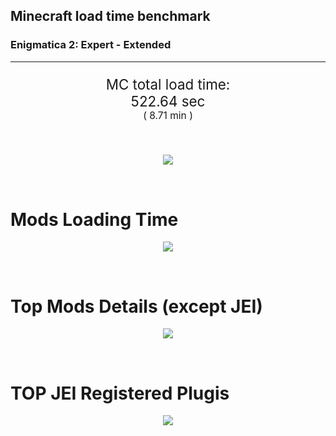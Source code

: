 ## Minecraft load time benchmark
### Enigmatica 2: Expert - Extended

---

<p align="center" style="font-size:160%;">
MC total load time:<br>
<!--TOTAL_LOAD_TIME-->
522.64 sec
<!---->
<br>
<sup><sub>(
<!--TOTAL_LOAD_TIME_MINUTES-->
8.71 min
<!---->
)</sub></sup>
</p>

<br>


<p align="center">
<img src="https://quickchart.io/chart?w=400&h=30&c={
  type: 'horizontalBar',
  data: {
    datasets: [
      {label: 'MODS:', data: [/*TOTAL_MODS_TIME*/
        364.95
      /**/]},
      {label: 'FML stuff:',data: [/*TOTAL_STUF_TIME*/
        157.68
      /**/]}
    ]
  },
  options: {
    scales: {
      xAxes: [{display: false,stacked: true}],
      yAxes: [{display: false,stacked: true}],
    },
    elements: {rectangle: {borderWidth: 2}},
    legend: {display: false,},
    plugins: {datalabels: {color: 'white',formatter: (value, context) =>
      `${context.dataset.label} ${value}s`
    }}
  }
}"/>
</p>

<br>

# Mods Loading Time
<p align="center">
<img src="https://quickchart.io/chart?w=400&h=300&c={
  options: {
    cutoutPercentage: 25,
    plugins: {
      legend: !1,
      outlabels: {
        stretch: 5,
        padding: 1
      }
    }
  },
  type: 'outlabeledPie',
  data: {...
/*mods_loading_time*/
`
3C639D  15.04s Just Enough Items;
36598D  29.83s Just Enough Items (Plugins);
36598D  22.13s Just Enough Items (Ingredient Filter);
9D5E3C  32.66s CraftTweaker2;
8D5536   6.65s CraftTweaker2 (Script Loading);
9D3C66   3.74s Tinkers' Construct;
8D365C  24.01s Tinkers' Construct (Oredict Melting);
733C9D  17.15s Immersive Engineering;
979D3C  13.61s Minecraft Forge;
8D9D3C  12.48s Forge Mod Loader;
9D3C8F  11.37s IndustrialCraft 2;
3C9D59   8.56s Ender IO;
3C9D86   7.14s Astral Sorcery;
4F9D3C   5.15s Dynamic Surroundings;
599D3C   4.80s OpenComputers;
9D3C3C   4.26s Forestry;
3C759D   4.03s Applied Energistics 2;
4C9D3C   3.85s Recurrent Complex;
923C9D   3.37s Integrated Dynamics;
3C459D   3.30s OpenSecurity;
9D6B3C   3.04s Cyclic;
3F3C9D   3.00s Thermal Expansion;
429D3C   2.92s Modular Machinery;
444444  58.94s 35 Other mods;
333333  50.23s 150 'Fast' mods (load 1.0s - 0.1s);
222222   6.63s 210 'Instant' mods (load %3C 0.1s)
`
/**/
    .split(';').reduce((a, l) => {
      l.match(/(\w{6}) *(\d*\.\d*)s (.*)/)
      .slice(1).map((a, i) => [`${String.fromCharCode(35)}${a}`, parseFloat(a), a][i])
      .forEach((s, i) => 
        [a.datasets[0].backgroundColor, a.datasets[0].data, a.labels][i].push(s)
      );
      return a
    }, {
      labels: [],
      datasets: [{
        backgroundColor: [],
        data: [],
        borderColor: 'rgba(22,22,22,0.3)',
        borderWidth: 1
      }]
    })
  }
}"/>
</p>

<br>

# Top Mods Details (except JEI)
<p align="center">
<img src="https://quickchart.io/chart?w=400&h=450&c={options: {
    scales: {
      xAxes: [{stacked: true}],
      yAxes: [{stacked: true}],
    },
    plugins: {
      datalabels: {
        anchor: 'end',
        align: 'top',
        color: 'white',
        backgroundColor: 'rgba(46, 140, 171, 0.6)',
        borderColor: 'rgba(41, 168, 194, 1.0)',
        borderWidth: 1,
        borderRadius: 3,
        padding: 0,
        formatter: (v,ctx) => 
          ctx.datasetIndex!=ctx.chart.data.datasets.length-1 ? null
            : `${((ctx.chart.data.datasets.reduce((a,b)=>a- -b.data[ctx.dataIndex], 0) * 100) | 0) /100}s`
      },
    }
  },
  type: 'bar',
  data: {...(()=>{
let a={labels:[],datasets:[]};
/*FML_STEPS*/
`
1: Construction;
2: Loading Resources;
3: PreInitialization;
4: Initialization;
5: InterModComms$IMC;
6: PostInitialization;
7: LoadComplete;
8: ModIdMapping
`
/**/
.split(';')
.map(l=>l.match(/\d: (.*)/).slice(1))
.forEach(([name])=>a.datasets.push({label:name,data:[]}));
/*FML_STEPS_DETAILS*/
`
                          1      2      3      4      5      6      7      8  ;
CraftTweaker2         |  0.63|  0.00|  3.91|  0.01|  0.00| 12.76| 22.00|  0.00;
Tinkers' Construct    |  1.18|  0.01|  0.23|  0.05|  0.00| 26.29|  0.00|  0.00;
Immersive Engineering |  1.30|  0.01|  1.10|  0.86|  0.00| 13.89|  0.00|  0.00;
Minecraft Forge       |  0.04|  0.00|  0.85|  0.00|  0.00|  0.00|  0.01| 12.71;
Forge Mod Loader      | 12.48|  0.00|  0.00|  0.00|  0.00|  0.00|  0.00|  0.00;
IndustrialCraft 2     |  0.90|  0.01|  8.50|  0.85|  0.00|  1.12|  0.00|  0.00;
Ender IO              |  1.70|  0.01|  3.71|  0.46|  2.52|  0.16|  0.00|  0.00;
Astral Sorcery        |  0.31|  0.01|  4.26|  1.60|  0.00|  0.96|  0.00|  0.00;
Dynamic Surroundings  |  0.19|  0.00|  0.22|  0.11|  0.00|  0.05|  4.58|  0.00
`
/**/
.split(';').slice(1)
.map(l=>l.split('|').map(s=>s.trim()))
.forEach(([name, ...arr],i)=>{
  a.labels.push(name);
  arr.forEach((v,j)=>a.datasets[j].data[i]=v)
});return a})()}}"/>
</p>

<br>

# TOP JEI Registered Plugis
<p align="center">
<img src="https://quickchart.io/chart?w=700&c={
  options: {
    elements: {rectangle: {borderWidth: 1}},
    legend: false
  },
  type: 'horizontalBar',
  data: {...(()=>{
let a={labels:[],datasets:[{
  backgroundColor: 'rgba(0, 99, 132, 0.5)',
  borderColor: 'rgb(0, 99, 132)',
  data: []
}]};
/*JEI_PLUGINS*/
`
  4.08: mezz.jei.plugins.vanilla.VanillaPlugin;
  4.00: crazypants.enderio.machines.integration.jei.MachinesPlugin;
  3.27: com.rwtema.extrautils2.crafting.jei.XUJEIPlugin;
  3.19: li.cil.oc.integration.jei.ModPluginOpenComputers;
  2.29: cofh.thermalexpansion.plugins.jei.JEIPluginTE;
  2.09: jeresources.jei.JEIConfig;
  1.45: com.github.sokyranthedragon.mia.integrations.jer.JeiJerIntegration$1;
  1.26: com.buuz135.industrial.jei.JEICustomPlugin;
  1.18: forestry.factory.recipes.jei.FactoryJeiPlugin;
  0.96: ic2.jeiIntegration.SubModule;
  0.81: com.buuz135.thaumicjei.ThaumcraftJEIPlugin;
  0.59: mctmods.smelteryio.library.util.jei.JEI;
  0.58: knightminer.tcomplement.plugin.jei.JEIPlugin;
  0.39: nc.integration.jei.NCJEI;
  0.20: ninjabrain.gendustryjei.GendustryJEIPlugin;
  3.49: Other 114 Plugins
`
/**/
.split(';')
.map(l=>l.split(':'))
.forEach(([time, name])=>{
  a.labels.push(name);
  a.datasets[0].data.push(time)
})
;return a})()
  }
}"/>
</p>